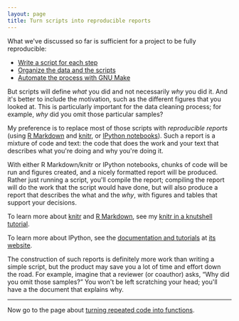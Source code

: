 ```yaml
---
layout: page
title: Turn scripts into reproducible reports
---
```


What we've discussed so far is sufficient for a project to be fully
reproducible:

- [Write a script for each step](scripts.html)
- [Organize the data and the scripts](organize.html)
- [Automate the process with GNU Make](automate.html)

But scripts will define _what_ you did and not necessarily _why_ you
did it. And it's better to include the motivation, such as the
different figures that you looked at. This is particularly important
for the data cleaning process; for example, _why_ did you omit those particular
samples?

My preference is to replace most of those scripts with _reproducible
reports_ (using [R Markdown](http://rmarkdown.rstudio.com) and
[knitr](http://yihui.name/knitr/), or
[IPython notebooks](http://ipython.org/notebook.html)). Such a report
is a mixture of code and text: the code that does the work and your
text that describes what you're doing and why you're doing it.

With either R Markdown/knitr or IPython notebooks, chunks of code will
be run and figures created, and a nicely formatted report will be
produced. Rather just running a script, you'll compile the report;
compiling the report will do the work that the script would have done,
but will also produce a report that describes the what and the _why_,
with figures and tables that support your decisions.

To learn more about [knitr](http://yihui.name/knitr) and
[R Markdown](http://rmarkdown.rstudio.com), see my
[knitr in a knutshell tutorial](http://kbroman.org/knitr_knutshell).

To learn more about IPython, see the
[documentation and tutorials](http://ipython.org/documentation.html)
at [its website](http://ipython.org).

The construction of such reports is definitely more work than writing
a simple script, but the product may save you a lot of time and effort
down the road. For example, imagine that a reviewer (or coauthor)
asks, &ldquo;Why did you omit those samples?&rdquo; You won't be left
scratching your head; you'll have a the document that explains why.

---

Now go to the page about [turning repeated code into functions](functions.html).

